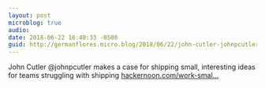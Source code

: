```yaml
---
layout: post
microblog: true
audio: 
date: 2018-06-22 16:40:33 -0500
guid: http://germanflores.micro.blog/2018/06/22/john-cutler-johnpcutler.html
---
```

John Cutler @johnpcutler makes a case for shipping small, interesting ideas for teams struggling with shipping 
[hackernoon.com/work-smal...](https://hackernoon.com/work-small-even-if-it-makes-no-sense-6bd1f401fc3a)
